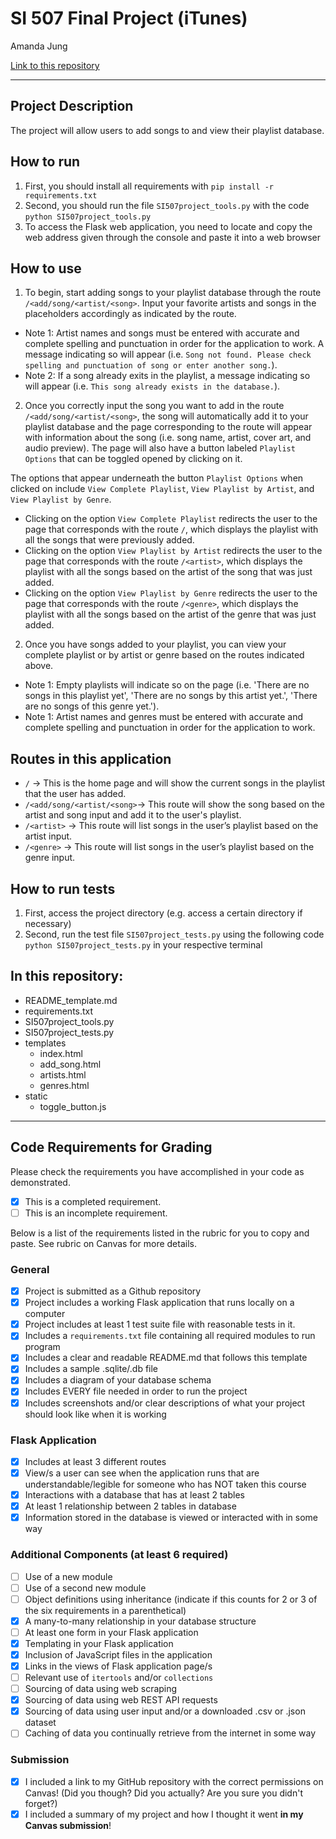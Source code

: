 # SI 507 Final Project (iTunes)

Amanda Jung

[Link to this repository](https://github.com/amajung/SI507-FinalProject)

---

## Project Description

The project will allow users to add songs to and view their playlist database.

## How to run

1. First, you should install all requirements with `pip install -r requirements.txt`
2. Second, you should run the file `SI507project_tools.py` with the code `python SI507project_tools.py`
3. To access the Flask web application, you need to locate and copy the web address given through the console and paste it into a web browser

## How to use

1. To begin, start adding songs to your playlist database through the route `/<add/song/<artist/<song>`. Input your favorite artists and songs in the placeholders accordingly as indicated by the route.
  - Note 1: Artist names and songs must be entered with accurate and complete spelling and punctuation in order for the application to work. A message indicating so will appear (i.e. `Song not found. Please check spelling and punctuation of song or enter another song.`).
  - Note 2: If a song already exits in the playlist, a message indicating so will appear (i.e. `This song already exists in the database.`).

2. Once you correctly input the song you want to add in the route `/<add/song/<artist/<song>`, the song will automatically add it to your playlist database and the page corresponding to the route will appear with information about the song (i.e. song name, artist, cover art, and audio preview). The page will also have a button labeled `Playlist Options` that can be toggled opened by clicking on it.

The options that appear underneath the button `Playlist Options` when clicked on include `View Complete Playlist`, `View Playlist by Artist`, and `View Playlist by Genre`.
  - Clicking on the option `View Complete Playlist` redirects the user to the page that corresponds with the route `/`, which displays the playlist with all the songs that were previously added.
  - Clicking on the option `View Playlist by Artist` redirects the user to the page that corresponds with the route `/<artist>`, which displays the playlist with all the songs based on the artist of the song that was just added.
  - Clicking on the option `View Playlist by Genre` redirects the user to the page that corresponds with the route `/<genre>`, which displays the playlist with all the songs based on the artist of the genre that was just added.

2. Once you have songs added to your playlist, you can view your complete playlist or by artist or genre based on the routes indicated above.
  - Note 1: Empty playlists will indicate so on the page (i.e. 'There are no songs in this playlist yet', 'There are no songs by this artist yet.', 'There are no songs of this genre yet.').
  - Note 1: Artist names and genres must be entered with accurate and complete spelling and punctuation in order for the application to work.

## Routes in this application
- `/` -> This is the home page and will show the current songs in the playlist that the user has added.
- `/<add/song/<artist/<song>`-> This route will show the song based on the artist and song input and add it to the user's playlist.
- `/<artist>` -> This route will list songs in the user’s playlist based on the artist input.
- `/<genre>` -> This route will list songs in the user’s playlist based on the genre input.

## How to run tests
1. First, access the project directory (e.g. access a certain directory if necessary)
2. Second, run the test file `SI507project_tests.py` using the following code `python SI507project_tests.py` in your respective terminal

## In this repository:
- README_template.md
- requirements.txt
- SI507project_tools.py
- SI507project_tests.py
- templates
  - index.html
  - add_song.html
  - artists.html
  - genres.html
- static
  - toggle_button.js


---
## Code Requirements for Grading
Please check the requirements you have accomplished in your code as demonstrated.
- [x] This is a completed requirement.
- [ ] This is an incomplete requirement.

Below is a list of the requirements listed in the rubric for you to copy and paste.  See rubric on Canvas for more details.

### General
- [x] Project is submitted as a Github repository
- [x] Project includes a working Flask application that runs locally on a computer
- [x] Project includes at least 1 test suite file with reasonable tests in it.
- [x] Includes a `requirements.txt` file containing all required modules to run program
- [x] Includes a clear and readable README.md that follows this template
- [x] Includes a sample .sqlite/.db file
- [x] Includes a diagram of your database schema
- [x] Includes EVERY file needed in order to run the project
- [x] Includes screenshots and/or clear descriptions of what your project should look like when it is working

### Flask Application
- [x] Includes at least 3 different routes
- [x] View/s a user can see when the application runs that are understandable/legible for someone who has NOT taken this course
- [x] Interactions with a database that has at least 2 tables
- [x] At least 1 relationship between 2 tables in database
- [x] Information stored in the database is viewed or interacted with in some way

### Additional Components (at least 6 required)
- [ ] Use of a new module
- [ ] Use of a second new module
- [ ] Object definitions using inheritance (indicate if this counts for 2 or 3 of the six requirements in a parenthetical)
- [x] A many-to-many relationship in your database structure
- [ ] At least one form in your Flask application
- [x] Templating in your Flask application
- [x] Inclusion of JavaScript files in the application
- [x] Links in the views of Flask application page/s
- [ ] Relevant use of `itertools` and/or `collections`
- [ ] Sourcing of data using web scraping
- [x] Sourcing of data using web REST API requests
- [x] Sourcing of data using user input and/or a downloaded .csv or .json dataset
- [ ] Caching of data you continually retrieve from the internet in some way

### Submission
- [x] I included a link to my GitHub repository with the correct permissions on Canvas! (Did you though? Did you actually? Are you sure you didn't forget?)
- [x] I included a summary of my project and how I thought it went **in my Canvas submission**!
